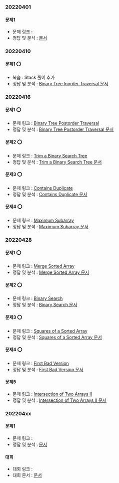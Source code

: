 ###   20220401

####    문제1
-   문제 링크 : []()
-   정답 및 분석 : [ 문서](../../문제_문서/2022_04_문서/.md)


###   20220410

####    문제1 ⭕
-   복습  : Stack 풀이 추가 
-   정답 및 분석 : [Binary Tree Inorder Traversal 문서](../../문제_문서/2022_02_문서/Binary_Tree_Inorder_Traversal.md)


###   20220416

####    문제1 ⭕
-   문제 링크 : [Binary Tree Postorder Traversal](https://leetcode.com/problems/binary-tree-postorder-traversal/)
-   정답 및 분석 : [Binary Tree Postorder Traversal 문서](../../문제_문서/2022_04_문서/Binary_Tree_Postorder_Traversal.md)

####    문제2 ⭕
-   문제 링크 : [Trim a Binary Search Tree](https://leetcode.com/problems/trim-a-binary-search-tree/)
-   정답 및 분석 : [Trim a Binary Search Tree 문서](../../문제_문서/2022_04_문서/Trim_a_Binary_Search_Tree.md)

####    문제3 ⭕
-   문제 링크 : [Contains Duplicate](https://leetcode.com/problems/contains-duplicate/)
-   정답 및 분석 : [Contains Duplicate 문서](../../문제_문서/2022_04_문서/Contains_Duplicate.md)

####    문제4 ⭕
-   문제 링크 : [Maximum Subarray](https://leetcode.com/problems/maximum-subarray/)
-   정답 및 분석 : [Maximum Subarray 문서](../../문제_문서/2022_04_문서/Maximum_Subarray.md)


###   20220428

####    문제1 ⭕
-   문제 링크 : [Merge Sorted Array](https://leetcode.com/problems/merge-sorted-array)
-   정답 및 분석 : [Merge Sorted Array 문서](../../문제_문서/2022_04_문서/Merge_Sorted_Array.md)

####    문제2 ⭕
-   문제 링크 : [Binary Search](https://leetcode.com/problems/binary-search/)
-   정답 및 분석 : [Binary Search 문서](../../문제_문서/2022_04_문서/Binary_Search.md)

####    문제3 ⭕
-   문제 링크 : [Squares of a Sorted Array](https://leetcode.com/problems/squares-of-a-sorted-array/)
-   정답 및 분석 : [Squares of a Sorted Array 문서](../../문제_문서/2022_04_문서/Squares_of_a_Sorted_Array.md)

####    문제4 ⭕
-   문제 링크 : [First Bad Version](https://leetcode.com/problems/first-bad-version)
-   정답 및 분석 : [First Bad Version 문서](../../문제_문서/2022_04_문서/First_Bad_Version.md)

####    문제5
-   문제 링크 : [Intersection of Two Arrays II](https://leetcode.com/problems/intersection-of-two-arrays-ii/)
-   정답 및 분석 : [Intersection of Two Arrays II 문서](../../문제_문서/2022_04_문서/Intersection_of_Two_Arrays_II.md)


###   202204xx

####    문제1
-   문제 링크 : []()
-   정답 및 분석 : [ 문서](../../문제_문서/2022_04_문서/.md)


####  대회
-   대회 링크 : []()
-   대회 문서 : [ 문서](../../대회_문서/2022_04_문서/.md)